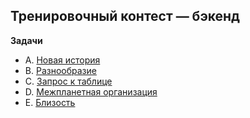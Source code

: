 ## Тренировочный контест — бэкенд
**Задачи**

* A. [Новая история](https://github.com/MupLever/YandexContestAutumn/tree/master/1)
* B. [Разнообразие](#)
* C. [Запрос к таблице](#)
* D. [Межпланетная организация](https://github.com/MupLever/YandexContestAutumn/tree/master/4)
* E. [Близость](https://github.com/MupLever/YandexContestAutumn/tree/master/5)
